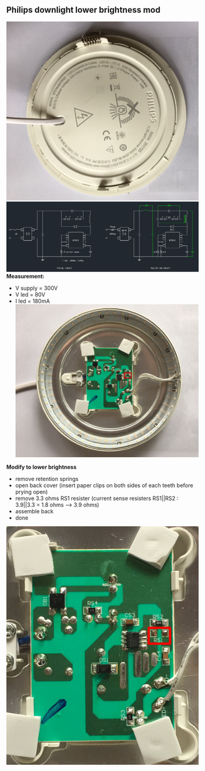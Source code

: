 Philips downlight lower brightness mod
--- 

![back](https://github.com/rern/tips/blob/master/LED_downlight_brightness_mod/back.jpg) 
![circuit](https://github.com/rern/tips/blob/master/LED_downlight_brightness_mod/circuit.jpg)
**Measurement:**  
- V supply = 300V  
- V led = 80V  
- I led = 180mA 
![board](https://github.com/rern/tips/blob/master/LED_downlight_brightness_mod/board.jpg)  
  
**Modify to lower brightness**  
- remove retention springs
- open back cover (insert paper clips on both sides of each teeth before prying open)
- remove 3.3 ohms RS1 resister (current sense resisters RS1||RS2 : 3.9||3.3 = 1.8 ohms --> 3.9 ohms)
- assemble back
- done

![removed](https://github.com/rern/tips/blob/master/LED_downlight_brightness_mod/removed.jpg)
